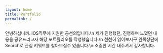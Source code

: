 ```yaml
---
layout: home
title: Portfolio
permalink: /
---
```


안녕하십니까. iOS직무에 지원한 공선의입니다.\n
제가 진행했던, 진행하며 느꼈던 내용을 공유드리고자 해당 포트폴리오를 작성했습니다.\n
천천히 읽어보시구 왼쪽상단에 Search로 관심 키워드를 찾아보실수 있습니다.\n
소중한 시간 내주셔서 감사합니다.
